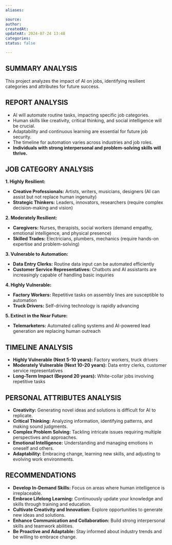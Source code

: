 ```yaml
---
aliases: 

source: 
author: 
createdAt: 
updateAt: 2024-07-24 13:48
categories: 
status: false

---
```

## SUMMARY ANALYSIS

This project analyzes the impact of AI on jobs, identifying resilient categories and attributes for future success.

## REPORT ANALYSIS

* AI will automate routine tasks, impacting specific job categories.
*  Human skills like creativity, critical thinking, and social intelligence will be crucial.
*  Adaptability and continuous learning are essential for future job security.
*  The timeline for automation varies across industries and job roles.
*  **Individuals with strong interpersonal and problem-solving skills will thrive.**

## JOB CATEGORY ANALYSIS

**1. Highly Resilient:**

* **Creative Professionals:** Artists, writers, musicians, designers (AI can assist but not replace human ingenuity)
* **Strategic Thinkers:** Leaders, innovators, researchers (require complex decision-making and vision)

**2. Moderately Resilient:**

* **Caregivers:** Nurses, therapists, social workers (demand empathy, emotional intelligence, and physical presence)
* **Skilled Trades:** Electricians, plumbers, mechanics (require hands-on expertise and problem-solving)

**3. Vulnerable to Automation:**

* **Data Entry Clerks:** Routine data input can be automated efficiently
* **Customer Service Representatives:** Chatbots and AI assistants are increasingly capable of handling basic inquiries

**4. Highly Vulnerable:**

* **Factory Workers:** Repetitive tasks on assembly lines are susceptible to automation
* **Truck Drivers:** Self-driving technology is rapidly advancing

**5. Extinct in the Near Future:**

* **Telemarketers:** Automated calling systems and AI-powered lead generation are replacing human outreach


## TIMELINE ANALYSIS

* **Highly Vulnerable (Next 5-10 years):** Factory workers, truck drivers
* **Moderately Vulnerable (Next 10-20 years):** Data entry clerks, customer service representatives
* **Long-Term Impact (Beyond 20 years):**  White-collar jobs involving repetitive tasks

## PERSONAL ATTRIBUTES ANALYSIS

* **Creativity:** Generating novel ideas and solutions is difficult for AI to replicate.
* **Critical Thinking:** Analyzing information, identifying patterns, and making sound judgments.
* **Complex Problem Solving:** Tackling intricate issues requiring multiple perspectives and approaches.
* **Emotional Intelligence:** Understanding and managing emotions in oneself and others.
* **Adaptability:** Embracing change, learning new skills, and adjusting to evolving work environments.

## RECOMMENDATIONS

* **Develop In-Demand Skills:** Focus on areas where human intelligence is irreplaceable.
* **Embrace Lifelong Learning:** Continuously update your knowledge and skills through training and education.
* **Cultivate Creativity and Innovation:** Explore opportunities to generate new ideas and solutions.
* **Enhance Communication and Collaboration:** Build strong interpersonal skills and teamwork abilities.
* **Be Proactive and Adaptable:**  Stay informed about industry trends and be willing to embrace change. 


